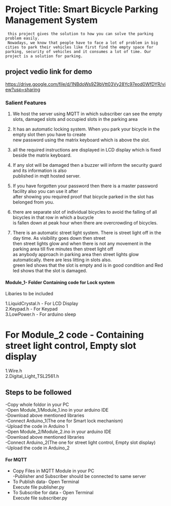 # Project Title: Smart Bicycle Parking Management System

     this project gives the solution to how you can solve the parking problem easily.
     Nowadays, we know that people have to face a lot of problem in big cities to park their vehicles like first find the empty space for parking, security of vehicles and it consumes a lot of time. Our project is a solution for parking.

## project vedio link for demo<br>
https://drive.google.com/file/d/1NBdoWs9Z9bVtt03Vy28Yc97eod0WfDYR/view?usp=sharing<br>

### Salient Features
1. We host the server using MQTT in which subscriber can see the empty<br>
   slots, damaged slots and occupied slots in the parking area
   
2. It has an automatic locking system. When you park your bicycle in the empty slot then you have to create <br>
   new password using the matrix keyboard which is above the slot.
   
3. all the required instructions are displayed in LCD display which is fixed beside the matrix keyboard.
4. If any slot will be damaged then a buzzer will inform the security guard and its information is also <br>
  published in mqtt hosted server.
  
5. If you have forgotten your password then there is a master password facility also you can use it after <br>
   after showing you required proof that bicycle parked in the slot has belonged from you.
6. there are separate slot of individual bicycles to avoid the falling of all bicycles in that row in which a bucycle<br>
  is fallen down at peak hour when there are overcrowding of bicycles.
  
7. There is an automatic street light system. There is street light off in the day time. As visibility goes down then street <br>
 then street lights glow  and when there is not any movement in the parking area till five minutes then street light off<br>
 as anybody approach in parking area then street lights glow automatically. there are less litting in slots also.<br>
 green led shows that the slot is empty and is in good condition and Red led shows that the slot is damaged.

#### Module_1- Folder Containing code for Lock system

Libaries to be included <br>

1.LiquidCrystal.h  - For LCD Display <br>
2.Keypad.h         - For Keypad <br>
3.LowPower.h        - For arduino sleep <br>
 
# For Module_2 code - Containing street light control, Empty slot display 
1.Wire.h  <br>
2.Digital_Light_TSL2561.h  <br>



## Steps to be followed
-Copy whole foldor in your PC <br>
-Open Module_1/Module_1.ino in your arduino IDE  <br>
-Download above mentioned libraries  <br>
-Connect Arduino_1(The one for Smart lock mechanism)  <br>
-Upload the code in Arduino 1  <br>
-Open Module_2/Module_2.ino in your arduino IDE  <br>
-Download above mentioned libraries  <br>
-Connect Arduino_2(The one for street light control, Empty slot display)  <br>
-Upload the code in Arduino_2  <br>


#### For MQTT
- Copy Files in MQTT Module in your PC  <br>
-Publisher and Subscriber should be connected to same server  <br>
- To Publish data- Open Terminal  <br>
                   Execute file publisher.py  <br>
- To Subscribe for data - Open Terminal  <br>
                   Execute file subscriber.py  <br>
		   
